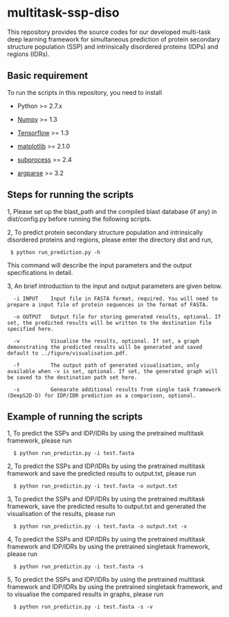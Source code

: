 # multitask-ssp-diso

This repository provides the source codes for our developed multi-task deep learning framework for simultaneous prediction of protein secondary structure population (SSP) and intrinsically disordered proteins (IDPs) and regions (IDRs).

## Basic requirement

To run the scripts in this repository, you need to install 

* Python >= 2.7.x

* [Numpy](http://www.numpy.org) >= 1.3

* [Tensorflow](https://www.tensorflow.org/install/) >= 1.3

* [matplotlib](https://matplotlib.org) >= 2.1.0

* [subprocess](https://docs.python.org/2/library/subprocess.html) >= 2.4

* [argparse](https://docs.python.org/3/library/argparse.html) >= 3.2

## Steps for running the scripts

1, Please set up the blast_path and the compiled blast database (if any) in dist/config.py before running the following scripts. 

2, To predict protein secondary structure population and intrinsically disordered proteins and regions, please enter the directory dist and run,  

```
 $ python run_prediction.py -h
```
This command will describe the input parameters and the output specifications in detail. 

3, An brief introduction to the input and output parameters are given below. 

```
  -i INPUT    Input file in FASTA format, required. You will need to prepare a input file of protein sequences in the format of FASTA.

  -o OUTPUT   Output file for storing generated results, optional. If set, the predicted results will be written to the destination file specified here. 

  -v          Visualise the results, optional. If set, a graph demonstrating the predicted results will be generated and saved default to ../figure/visualisation.pdf. 

  -f          The output path of generated visualisation, only available when -v is set, optional. If set, the generated graph will be saved to the destination path set here. 

  -s          Genearate additional results from single task framework (DeepS2D-D) for IDP/IDR prediction as a comparison, optional. 
```


## Example of running the scripts

1, To predict the SSPs and IDP/IDRs by using the pretrained multitask framework, please run
```
  $ python run_predictin.py -i test.fasta
```

2, To predict the SSPs and IDP/IDRs by using the pretrained multitask framework and save the predicted results to output.txt, please run
```
  $ python run_predictin.py -i test.fasta -o output.txt
```

3, To predict the SSPs and IDP/IDRs by using the pretrained multitask framework, save the predicted results to output.txt and generated the visualisation of the results, please run
```
  $ python run_predictin.py -i test.fasta -o output.txt -v
```

4, To predict the SSPs and IDP/IDRs by using the pretrained multitask framework and IDP/IDRs by using the pretrained singletask framework, please run
```
  $ python run_predictin.py -i test.fasta -s
```

5, To predict the SSPs and IDP/IDRs by using the pretrained multitask framework and IDP/IDRs by using the pretrained singletask framework, and to visualise the compared results in graphs, please run
```
  $ python run_predictin.py -i test.fasta -s -v
```




